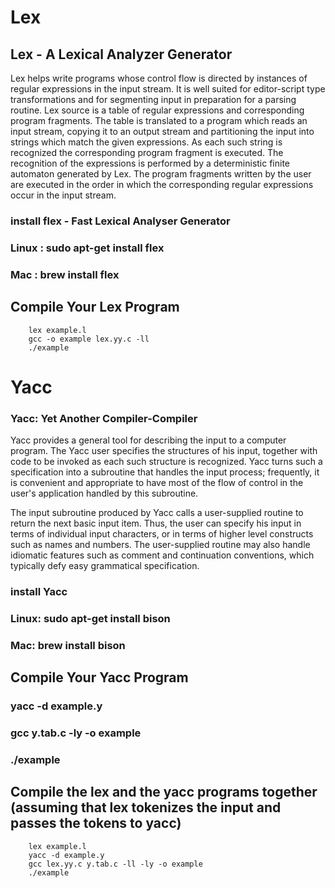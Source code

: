 # Lex
## Lex - A Lexical Analyzer Generator

Lex helps write programs whose control flow is directed by instances of regular expressions in the input stream. It is well suited for editor-script type transformations and for segmenting input in preparation for a parsing routine.
Lex source is a table of regular expressions and corresponding program fragments. The table is translated to a program which reads an input stream, copying it to an output stream and partitioning the input into strings which match the given expressions. As each such string is recognized the corresponding program fragment is executed. The recognition of the expressions is performed by a deterministic finite automaton generated by Lex. The program fragments written by the user are executed in the order in which the corresponding regular expressions occur in the input stream.
 
### install flex - Fast Lexical Analyser Generator  
### Linux : sudo apt-get install flex
### Mac : brew install flex

## Compile Your Lex Program
```
    lex example.l
    gcc -o example lex.yy.c -ll
    ./example

```

# Yacc
### Yacc: Yet Another Compiler-Compiler

Yacc provides a general tool for describing the input to a computer program. The Yacc user specifies the structures of his input, together with code to be invoked as each such structure is recognized. Yacc turns such a specification into a subroutine that handles the input process; frequently, it is convenient and appropriate to have most of the flow of control in the user's application handled by this subroutine.

The input subroutine produced by Yacc calls a user-supplied routine to return the next basic input item. Thus, the user can specify his input in terms of individual input characters, or in terms of higher level constructs such as names and numbers. The user-supplied routine may also handle idiomatic features such as comment and continuation conventions, which typically defy easy grammatical specification.

### install Yacc 
### Linux: sudo apt-get install bison
### Mac: brew install bison

## Compile Your Yacc Program
### yacc -d example.y
### gcc y.tab.c -ly -o example
### ./example




## Compile the lex and the yacc programs together (assuming that lex tokenizes the input and passes the tokens to yacc)
```
    lex example.l
    yacc -d example.y
    gcc lex.yy.c y.tab.c -ll -ly -o example
    ./example
```

